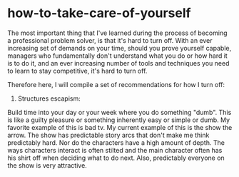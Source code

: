 # how-to-take-care-of-yourself

The most important thing that I've learned during the process of becoming a professional problem solver, is that it's hard to turn off.  With an ever increasing set of demands on your time, should you prove yourself capable, managers who fundamentally don't understand what you do or how hard it is to do it, and an ever increasing number of tools and techniques you need to learn to stay competitive, it's hard to turn off.

Therefore here, I will compile a set of recommendations for how I turn off:

1. Structures escapism:

Build time into your day or your week where you do something "dumb".  This is like a guilty pleasure or something inherently easy or simple or dumb.  My favorite example of this is bad tv.  My current example of this is the show the arrow.  The show has predictable story arcs that don't make me think predictably hard.  Nor do the characters have a high amount of depth.  The ways characters interact is often stilted and the main character often has his shirt off when deciding what to do next.  Also, predictably everyone on the show is very attractive.  

